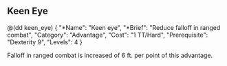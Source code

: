 ## Keen Eye

@(dd keen_eye)
{ 
  "*Name": "Keen eye",
  "*Brief": "Reduce falloff in ranged combat",
  "Category": "Advantage", 
  "Cost": "1 TT/Hard",
  "Prerequisite": "Dexterity 9",
  "Levels": 4
}

Falloff in ranged combat is increased of 6 ft. per point of this advantage.
